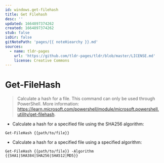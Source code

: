 ```yaml
---
id: windows.get-filehash
title: Get Filehash
desc: ''
updated: 1664897374262
created: 1664897374262
stub: false
isDir: false
gitNotePath: 'pages/{{ noteHiearchy }}.md'
sources:
  - name: tldr-pages
    url: 'https://github.com/tldr-pages/tldr/blob/master/LICENSE.md'
    license: Creative Commons
---
```

# Get-FileHash

> Calculate a hash for a file.
> This command can only be used through PowerShell.
> More information: <https://learn.microsoft.com/powershell/module/microsoft.powershell.utility/get-filehash>.

- Calculate a hash for a specified file using the SHA256 algorithm:

`Get-FileHash {{path/to/file}}`

- Calculate a hash for a specified file using a specified algorithm:

`Get-FileHash {{path/to/file}} -Algorithm {{SHA1|SHA384|SHA256|SHA512|MD5}}`

